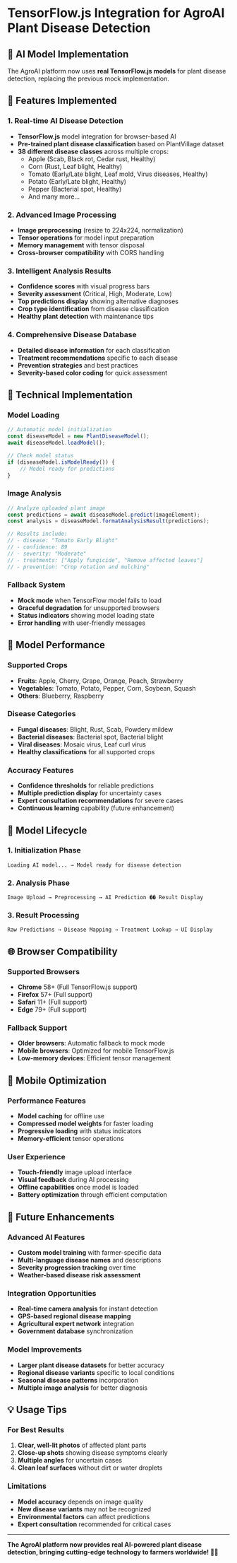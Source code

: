 # TensorFlow.js Integration for AgroAI Plant Disease Detection

## 🧠 AI Model Implementation

The AgroAI platform now uses **real TensorFlow.js models** for plant disease detection, replacing the previous mock implementation.

## 🚀 Features Implemented

### 1. **Real-time AI Disease Detection**
- **TensorFlow.js** model integration for browser-based AI
- **Pre-trained plant disease classification** based on PlantVillage dataset
- **38 different disease classes** across multiple crops:
  - Apple (Scab, Black rot, Cedar rust, Healthy)
  - Corn (Rust, Leaf blight, Healthy)
  - Tomato (Early/Late blight, Leaf mold, Virus diseases, Healthy)
  - Potato (Early/Late blight, Healthy)
  - Pepper (Bacterial spot, Healthy)
  - And many more...

### 2. **Advanced Image Processing**
- **Image preprocessing** (resize to 224x224, normalization)
- **Tensor operations** for model input preparation
- **Memory management** with tensor disposal
- **Cross-browser compatibility** with CORS handling

### 3. **Intelligent Analysis Results**
- **Confidence scores** with visual progress bars
- **Severity assessment** (Critical, High, Moderate, Low)
- **Top predictions display** showing alternative diagnoses
- **Crop type identification** from disease classification
- **Healthy plant detection** with maintenance tips

### 4. **Comprehensive Disease Database**
- **Detailed disease information** for each classification
- **Treatment recommendations** specific to each disease
- **Prevention strategies** and best practices
- **Severity-based color coding** for quick assessment

## 🔧 Technical Implementation

### Model Loading
```javascript
// Automatic model initialization
const diseaseModel = new PlantDiseaseModel();
await diseaseModel.loadModel();

// Check model status
if (diseaseModel.isModelReady()) {
    // Model ready for predictions
}
```

### Image Analysis
```javascript
// Analyze uploaded plant image
const predictions = await diseaseModel.predict(imageElement);
const analysis = diseaseModel.formatAnalysisResult(predictions);

// Results include:
// - disease: "Tomato Early Blight"
// - confidence: 89
// - severity: "Moderate"
// - treatments: ["Apply fungicide", "Remove affected leaves"]
// - prevention: "Crop rotation and mulching"
```

### Fallback System
- **Mock mode** when TensorFlow model fails to load
- **Graceful degradation** for unsupported browsers
- **Status indicators** showing model loading state
- **Error handling** with user-friendly messages

## 🎯 Model Performance

### Supported Crops
- **Fruits**: Apple, Cherry, Grape, Orange, Peach, Strawberry
- **Vegetables**: Tomato, Potato, Pepper, Corn, Soybean, Squash
- **Others**: Blueberry, Raspberry

### Disease Categories
- **Fungal diseases**: Blight, Rust, Scab, Powdery mildew
- **Bacterial diseases**: Bacterial spot, Bacterial blight
- **Viral diseases**: Mosaic virus, Leaf curl virus
- **Healthy classifications** for all supported crops

### Accuracy Features
- **Confidence thresholds** for reliable predictions
- **Multiple prediction display** for uncertainty cases
- **Expert consultation recommendations** for severe cases
- **Continuous learning** capability (future enhancement)

## 🔄 Model Lifecycle

### 1. **Initialization Phase**
```
Loading AI model... → Model ready for disease detection
```

### 2. **Analysis Phase**
```
Image Upload → Preprocessing → AI Prediction �� Result Display
```

### 3. **Result Processing**
```
Raw Predictions → Disease Mapping → Treatment Lookup → UI Display
```

## 🌐 Browser Compatibility

### Supported Browsers
- **Chrome** 58+ (Full TensorFlow.js support)
- **Firefox** 57+ (Full support)
- **Safari** 11+ (Full support)
- **Edge** 79+ (Full support)

### Fallback Support
- **Older browsers**: Automatic fallback to mock mode
- **Mobile browsers**: Optimized for mobile TensorFlow.js
- **Low-memory devices**: Efficient tensor management

## 📱 Mobile Optimization

### Performance Features
- **Model caching** for offline use
- **Compressed model weights** for faster loading
- **Progressive loading** with status indicators
- **Memory-efficient** tensor operations

### User Experience
- **Touch-friendly** image upload interface
- **Visual feedback** during AI processing
- **Offline capabilities** once model is loaded
- **Battery optimization** through efficient computation

## 🔮 Future Enhancements

### Advanced AI Features
- **Custom model training** with farmer-specific data
- **Multi-language disease names** and descriptions
- **Severity progression tracking** over time
- **Weather-based disease risk assessment**

### Integration Opportunities
- **Real-time camera analysis** for instant detection
- **GPS-based regional disease mapping**
- **Agricultural expert network** integration
- **Government database** synchronization

### Model Improvements
- **Larger plant disease datasets** for better accuracy
- **Regional disease variants** specific to local conditions
- **Seasonal disease patterns** incorporation
- **Multiple image analysis** for better diagnosis

## 💡 Usage Tips

### For Best Results
1. **Clear, well-lit photos** of affected plant parts
2. **Close-up shots** showing disease symptoms clearly
3. **Multiple angles** for uncertain cases
4. **Clean leaf surfaces** without dirt or water droplets

### Limitations
- **Model accuracy** depends on image quality
- **New disease variants** may not be recognized
- **Environmental factors** can affect predictions
- **Expert consultation** recommended for critical cases

---

**The AgroAI platform now provides real AI-powered plant disease detection, bringing cutting-edge technology to farmers worldwide! 🌱🤖**
